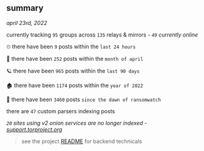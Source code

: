 
## summary
_april 23rd, 2022_

currently tracking `95` groups across `135` relays & mirrors - _`49` currently online_

⏲ there have been `9` posts within the `last 24 hours`

🦈 there have been `252` posts within the `month of april`

🪐 there have been `965` posts within the `last 90 days`

🏚 there have been `1174` posts within the `year of 2022`

🦕 there have been `3460` posts `since the dawn of ransomwatch`

there are `47` custom parsers indexing posts

_`20` sites using v2 onion services are no longer indexed - [support.torproject.org](https://support.torproject.org/onionservices/v2-deprecation/)_

> see the project [README](https://github.com/thetanz/ransomwatch#ransomwatch--) for backend technicals

